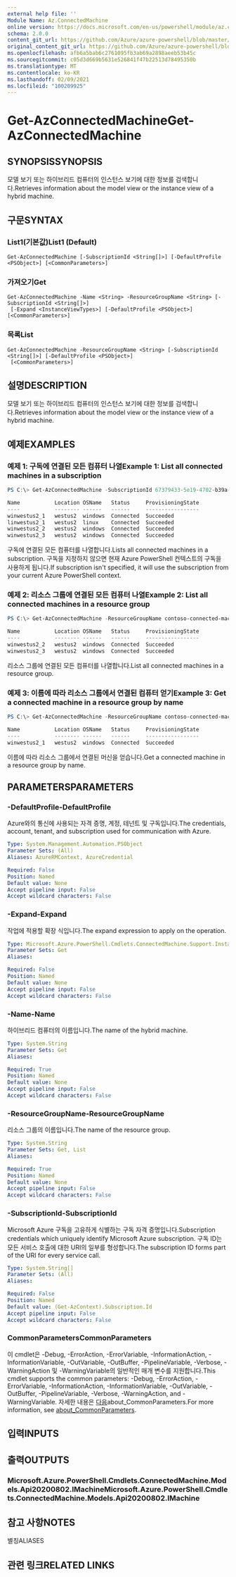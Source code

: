 ```yaml
---
external help file: ''
Module Name: Az.ConnectedMachine
online version: https://docs.microsoft.com/en-us/powershell/module/az.connectedmachine/get-azconnectedmachine
schema: 2.0.0
content_git_url: https://github.com/Azure/azure-powershell/blob/master/src/ConnectedMachine/help/Get-AzConnectedMachine.md
original_content_git_url: https://github.com/Azure/azure-powershell/blob/master/src/ConnectedMachine/help/Get-AzConnectedMachine.md
ms.openlocfilehash: afb6a5bab6c2761095fb3ab69a2898aeeb53b45c
ms.sourcegitcommit: c05d3d669b5631e526841f47b22513d78495350b
ms.translationtype: MT
ms.contentlocale: ko-KR
ms.lasthandoff: 02/09/2021
ms.locfileid: "100209925"
---
```

# <span data-ttu-id="df417-101">Get-AzConnectedMachine</span><span class="sxs-lookup"><span data-stu-id="df417-101">Get-AzConnectedMachine</span></span>

## <span data-ttu-id="df417-102">SYNOPSIS</span><span class="sxs-lookup"><span data-stu-id="df417-102">SYNOPSIS</span></span>
<span data-ttu-id="df417-103">모델 보기 또는 하이브리드 컴퓨터의 인스턴스 보기에 대한 정보를 검색합니다.</span><span class="sxs-lookup"><span data-stu-id="df417-103">Retrieves information about the model view or the instance view of a hybrid machine.</span></span>

## <span data-ttu-id="df417-104">구문</span><span class="sxs-lookup"><span data-stu-id="df417-104">SYNTAX</span></span>

### <span data-ttu-id="df417-105">List1(기본값)</span><span class="sxs-lookup"><span data-stu-id="df417-105">List1 (Default)</span></span>
```
Get-AzConnectedMachine [-SubscriptionId <String[]>] [-DefaultProfile <PSObject>] [<CommonParameters>]
```

### <span data-ttu-id="df417-106">가져오기</span><span class="sxs-lookup"><span data-stu-id="df417-106">Get</span></span>
```
Get-AzConnectedMachine -Name <String> -ResourceGroupName <String> [-SubscriptionId <String[]>]
 [-Expand <InstanceViewTypes>] [-DefaultProfile <PSObject>] [<CommonParameters>]
```

### <span data-ttu-id="df417-107">목록</span><span class="sxs-lookup"><span data-stu-id="df417-107">List</span></span>
```
Get-AzConnectedMachine -ResourceGroupName <String> [-SubscriptionId <String[]>] [-DefaultProfile <PSObject>]
 [<CommonParameters>]
```

## <span data-ttu-id="df417-108">설명</span><span class="sxs-lookup"><span data-stu-id="df417-108">DESCRIPTION</span></span>
<span data-ttu-id="df417-109">모델 보기 또는 하이브리드 컴퓨터의 인스턴스 보기에 대한 정보를 검색합니다.</span><span class="sxs-lookup"><span data-stu-id="df417-109">Retrieves information about the model view or the instance view of a hybrid machine.</span></span>

## <span data-ttu-id="df417-110">예제</span><span class="sxs-lookup"><span data-stu-id="df417-110">EXAMPLES</span></span>

### <span data-ttu-id="df417-111">예제 1: 구독에 연결된 모든 컴퓨터 나열</span><span class="sxs-lookup"><span data-stu-id="df417-111">Example 1: List all connected machines in a subscription</span></span>
```powershell
PS C:\> Get-AzConnectedMachine -SubscriptionId 67379433-5e19-4702-b39a-c0a03ca8d20c

Name           Location OSName   Status     ProvisioningState
----           -------- ------   ------     -----------------
winwestus2_1   westus2  windows  Connected  Succeeded
linwestus2_1   westus2  linux    Connected  Succeeded
winwestus2_2   westus2  windows  Connected  Succeeded
winwestus2_3   westus2  windows  Connected  Succeeded

```

<span data-ttu-id="df417-112">구독에 연결된 모든 컴퓨터를 나열합니다.</span><span class="sxs-lookup"><span data-stu-id="df417-112">Lists all connected machines in a subscription.</span></span>
<span data-ttu-id="df417-113">구독을 지정하지 않으면 현재 Azure PowerShell 컨텍스트의 구독을 사용하게 됩니다.</span><span class="sxs-lookup"><span data-stu-id="df417-113">If subscription isn't specified, it will use the subscription from your current Azure PowerShell context.</span></span>

### <span data-ttu-id="df417-114">예제 2: 리소스 그룹에 연결된 모든 컴퓨터 나열</span><span class="sxs-lookup"><span data-stu-id="df417-114">Example 2: List all connected machines in a resource group</span></span>
```powershell
PS C:\> Get-AzConnectedMachine -ResourceGroupName contoso-connected-machines

Name           Location OSName   Status     ProvisioningState
----           -------- ------   ------     -----------------
winwestus2_2   westus2  windows  Connected  Succeeded
winwestus2_3   westus2  windows  Connected  Succeeded
```

<span data-ttu-id="df417-115">리소스 그룹에 연결된 모든 컴퓨터를 나열합니다.</span><span class="sxs-lookup"><span data-stu-id="df417-115">List all connected machines in a resource group.</span></span>

### <span data-ttu-id="df417-116">예제 3: 이름에 따라 리소스 그룹에서 연결된 컴퓨터 얻기</span><span class="sxs-lookup"><span data-stu-id="df417-116">Example 3: Get a connected machine in a resource group by name</span></span>
```powershell
PS C:\> Get-AzConnectedMachine -ResourceGroupName contoso-connected-machines -Name winwestus2_1

Name           Location OSName   Status     ProvisioningState
----           -------- ------   ------     -----------------
winwestus2_1   westus2  windows  Connected  Succeeded
```

<span data-ttu-id="df417-117">이름에 따라 리소스 그룹에서 연결된 머신을 얻습니다.</span><span class="sxs-lookup"><span data-stu-id="df417-117">Get a connected machine in a resource group by name.</span></span>

## <span data-ttu-id="df417-118">PARAMETERS</span><span class="sxs-lookup"><span data-stu-id="df417-118">PARAMETERS</span></span>

### <span data-ttu-id="df417-119">-DefaultProfile</span><span class="sxs-lookup"><span data-stu-id="df417-119">-DefaultProfile</span></span>
<span data-ttu-id="df417-120">Azure와의 통신에 사용되는 자격 증명, 계정, 테넌트 및 구독입니다.</span><span class="sxs-lookup"><span data-stu-id="df417-120">The credentials, account, tenant, and subscription used for communication with Azure.</span></span>

```yaml
Type: System.Management.Automation.PSObject
Parameter Sets: (All)
Aliases: AzureRMContext, AzureCredential

Required: False
Position: Named
Default value: None
Accept pipeline input: False
Accept wildcard characters: False
```

### <span data-ttu-id="df417-121">-Expand</span><span class="sxs-lookup"><span data-stu-id="df417-121">-Expand</span></span>
<span data-ttu-id="df417-122">작업에 적용할 확장 식입니다.</span><span class="sxs-lookup"><span data-stu-id="df417-122">The expand expression to apply on the operation.</span></span>

```yaml
Type: Microsoft.Azure.PowerShell.Cmdlets.ConnectedMachine.Support.InstanceViewTypes
Parameter Sets: Get
Aliases:

Required: False
Position: Named
Default value: None
Accept pipeline input: False
Accept wildcard characters: False
```

### <span data-ttu-id="df417-123">-Name</span><span class="sxs-lookup"><span data-stu-id="df417-123">-Name</span></span>
<span data-ttu-id="df417-124">하이브리드 컴퓨터의 이름입니다.</span><span class="sxs-lookup"><span data-stu-id="df417-124">The name of the hybrid machine.</span></span>

```yaml
Type: System.String
Parameter Sets: Get
Aliases:

Required: True
Position: Named
Default value: None
Accept pipeline input: False
Accept wildcard characters: False
```

### <span data-ttu-id="df417-125">-ResourceGroupName</span><span class="sxs-lookup"><span data-stu-id="df417-125">-ResourceGroupName</span></span>
<span data-ttu-id="df417-126">리소스 그룹의 이름입니다.</span><span class="sxs-lookup"><span data-stu-id="df417-126">The name of the resource group.</span></span>

```yaml
Type: System.String
Parameter Sets: Get, List
Aliases:

Required: True
Position: Named
Default value: None
Accept pipeline input: False
Accept wildcard characters: False
```

### <span data-ttu-id="df417-127">-SubscriptionId</span><span class="sxs-lookup"><span data-stu-id="df417-127">-SubscriptionId</span></span>
<span data-ttu-id="df417-128">Microsoft Azure 구독을 고유하게 식별하는 구독 자격 증명입니다.</span><span class="sxs-lookup"><span data-stu-id="df417-128">Subscription credentials which uniquely identify Microsoft Azure subscription.</span></span>
<span data-ttu-id="df417-129">구독 ID는 모든 서비스 호출에 대한 URI의 일부를 형성합니다.</span><span class="sxs-lookup"><span data-stu-id="df417-129">The subscription ID forms part of the URI for every service call.</span></span>

```yaml
Type: System.String[]
Parameter Sets: (All)
Aliases:

Required: False
Position: Named
Default value: (Get-AzContext).Subscription.Id
Accept pipeline input: False
Accept wildcard characters: False
```

### <span data-ttu-id="df417-130">CommonParameters</span><span class="sxs-lookup"><span data-stu-id="df417-130">CommonParameters</span></span>
<span data-ttu-id="df417-131">이 cmdlet은 -Debug, -ErrorAction, -ErrorVariable, -InformationAction, -InformationVariable, -OutVariable, -OutBuffer, -PipelineVariable, -Verbose, -WarningAction 및 -WarningVariable의 일반적인 매개 변수를 지원합니다.</span><span class="sxs-lookup"><span data-stu-id="df417-131">This cmdlet supports the common parameters: -Debug, -ErrorAction, -ErrorVariable, -InformationAction, -InformationVariable, -OutVariable, -OutBuffer, -PipelineVariable, -Verbose, -WarningAction, and -WarningVariable.</span></span> <span data-ttu-id="df417-132">자세한 내용은 [다음](http://go.microsoft.com/fwlink/?LinkID=113216)about_CommonParameters.</span><span class="sxs-lookup"><span data-stu-id="df417-132">For more information, see [about_CommonParameters](http://go.microsoft.com/fwlink/?LinkID=113216).</span></span>

## <span data-ttu-id="df417-133">입력</span><span class="sxs-lookup"><span data-stu-id="df417-133">INPUTS</span></span>

## <span data-ttu-id="df417-134">출력</span><span class="sxs-lookup"><span data-stu-id="df417-134">OUTPUTS</span></span>

### <span data-ttu-id="df417-135">Microsoft.Azure.PowerShell.Cmdlets.ConnectedMachine.Models.Api20200802.IMachine</span><span class="sxs-lookup"><span data-stu-id="df417-135">Microsoft.Azure.PowerShell.Cmdlets.ConnectedMachine.Models.Api20200802.IMachine</span></span>

## <span data-ttu-id="df417-136">참고 사항</span><span class="sxs-lookup"><span data-stu-id="df417-136">NOTES</span></span>

<span data-ttu-id="df417-137">별칭</span><span class="sxs-lookup"><span data-stu-id="df417-137">ALIASES</span></span>

## <span data-ttu-id="df417-138">관련 링크</span><span class="sxs-lookup"><span data-stu-id="df417-138">RELATED LINKS</span></span>

